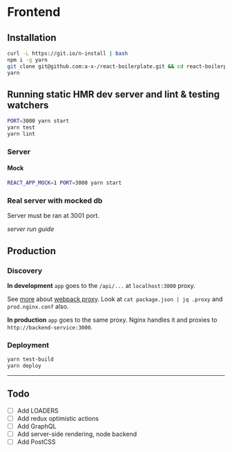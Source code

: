 # Frontend

## Installation
```sh
curl -L https://git.io/n-install | bash
npm i -g yarn
git clone git@github.com:a-x-/react-boilerplate.git && cd react-boilerplate
yarn
```

## Running static HMR dev server and lint & testing watchers
```sh
PORT=3000 yarn start
yarn test
yarn lint
```

### Server
#### Mock
```sh
REACT_APP_MOCK=1 PORT=3000 yarn start
```


### Real server with mocked db

Server must be ran at 3001 port.

*server run guide*

## Production
### Discovery
**In development** `app` goes to the `/api/...` at `localhost:3000` proxy.

See [more](https://github.com/facebookincubator/create-react-app/blob/master/packages/react-scripts/template/README.md#proxying-api-requests-in-development) about [webpack proxy](https://github.com/fullstackreact/food-lookup-demo-rails#overview). Look at `cat package.json | jq .proxy` and `prod.nginx.conf` also.

**In production** `app` goes to the same proxy. Nginx handles it and proxies to `http://backend-service:3000`.

### Deployment
```sh
yarn test-build
yarn deploy
```

----

## Todo
- [ ] Add LOADERS
- [ ] Add redux optimistic actions
- [ ] Add GraphQL
- [ ] Add server-side rendering, node backend
- [ ] Add PostCSS
